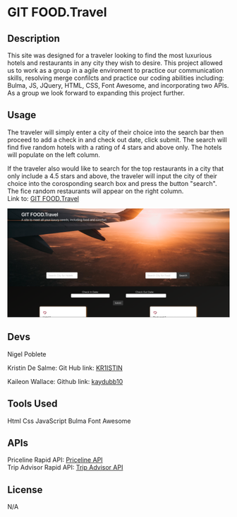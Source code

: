 # GIT FOOD.Travel

## Description
This site was designed for a traveler looking to find the most luxurious hotels and restaurants in any city they wish to desire. This project allowed us to work as a group in a agile enviroment to practice our communication skills, resolving merge confilcts and practice our coding abilities including: Bulma, JS, JQuery, HTML, CSS, Font Awesome, and incorporating two APIs. As a group we look forward to expanding this project further. 

## Usage

 The traveler will simply enter a city of their choice into the search bar then proceed to add a check in and check out date, click submit. The search will find five random hotels with a rating of 4 stars and above only. The hotels will populate on the left column.

 If the traveler also would like to search for the top restaurants in a city that only include a 4.5 stars and above, the traveler will input the city of their choice into the corosponding search box and press the button "search".
 The fice random restaurants will appear on the right column.
 <br> 
 Link to: 
<a href=" https://kr1istin.github.io/Project-one/">GIT FOOD.Travel</a>

![alt text](/Assets/imgs/travel.png)


## Devs

Nigel Poblete

Kristin De Salme: Git Hub link: <a href="https://github.com/KR1ISTIN">KR1ISTIN</a>

Kaileon Wallace: Github link: <a href="https://github.com/kaydubb10">kaydubb10</a>


## Tools Used
Html
Css
JavaScript
Bulma
Font Awesome

## APIs

Priceline Rapid API: <a href="https://rapidapi.com/tipsters/api/priceline-com-provider/">Priceline API</a>
<br>
Trip Advisor Rapid API: <a href="https://rapidapi.com/apidojo/api/travel-advisor/">Trip Advisor API</a>

## License
N/A


